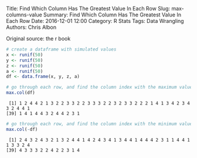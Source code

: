 Title: Find Which Column Has The Greatest Value In Each Row
Slug: max-columns-value
Summary: Find Which Column Has The Greatest Value In Each Row
Date: 2016-12-01 12:00
Category: R Stats
Tags: Data Wrangling
Authors: Chris Albon


Original source: the r book


```R
# create a dataframe with simulated values
x <- runif(50)
y <- runif(50)
z <- runif(50)
a <- runif(50)
df <- data.frame(x, y, z, a)
```


```R
# go through each row, and find the column index with the maximum value
max.col(df)
```




     [1] 1 2 4 4 2 1 3 2 2 3 3 2 2 3 3 3 2 2 3 2 3 3 2 2 2 1 4 1 3 4 2 3 4 3 2 4 4 1
    [39] 1 4 1 4 4 3 2 4 4 2 3 1




```R
# go through each row, and find the column index with the minimum value
max.col(-df)
```




     [1] 2 4 3 2 4 3 2 1 3 2 4 4 1 4 2 4 3 4 1 3 4 4 1 4 4 4 2 3 1 1 4 4 1 1 3 3 2 4
    [39] 4 3 3 3 2 2 4 2 2 3 1 4
